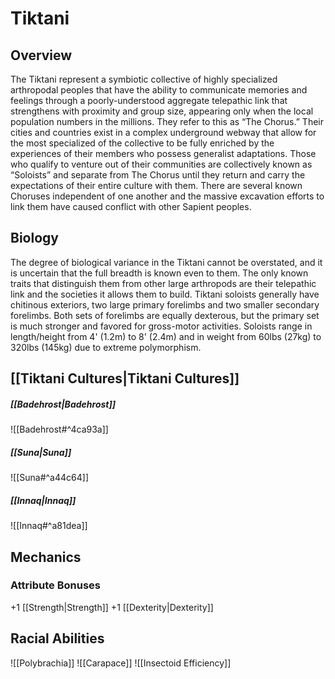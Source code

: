 # Tiktani
## Overview
The Tiktani represent a symbiotic collective of highly specialized arthropodal peoples that have the ability to communicate memories and feelings through a poorly-understood aggregate telepathic link that strengthens with proximity and group size, appearing only when the local population numbers in the millions. They refer to this as “The Chorus.” Their cities and countries exist in a complex underground webway that allow for the most specialized of the collective to be fully enriched by the experiences of their members who possess generalist adaptations. Those who qualify to venture out of their communities are collectively known as “Soloists” and separate from The Chorus until they return and carry the expectations of their entire culture with them. There are several known Choruses independent of one another and the massive excavation efforts to link them have caused conflict with other Sapient peoples.

## Biology
The degree of biological variance in the Tiktani cannot be overstated, and it is uncertain that the full breadth is known even to them. The only known traits that distinguish them from other large arthropods are their telepathic link and the societies it allows them to build. Tiktani soloists generally have chitinous exteriors, two large primary forelimbs and two smaller secondary forelimbs. Both sets of forelimbs are equally dexterous, but the primary set is much stronger and favored for gross-motor activities. Soloists range in length/height from 4' (1.2m) to 8' (2.4m) and in weight from 60lbs (27kg) to 320lbs (145kg) due to extreme polymorphism.

## [[Tiktani Cultures|Tiktani Cultures]]
##### [[Badehrost|Badehrost]]
![[Badehrost#^4ca93a]]
##### [[Suna|Suna]]
![[Suna#^a44c64]]
##### [[Innaq|Innaq]]
![[Innaq#^a81dea]]

## Mechanics
### Attribute Bonuses
+1 [[Strength|Strength]]
+1 [[Dexterity|Dexterity]]

## Racial Abilities
![[Polybrachia]]
![[Carapace]]
![[Insectoid Efficiency]]